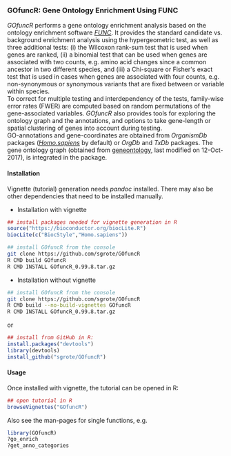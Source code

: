 ### GOfuncR: Gene Ontology Enrichment Using FUNC 

_GOfuncR_ performs a gene ontology enrichment analysis based on the ontology enrichment software [_FUNC_](https://www.ncbi.nlm.nih.gov/pmc/articles/PMC1800870/). It provides the standard candidate vs. background enrichment analysis using the hypergeometric test, as well as three additional tests: (i) the Wilcoxon rank-sum test that is used when genes are ranked, (ii) a binomial test that can be used when genes are associated with two counts, e.g. amino acid changes since a common ancestor in two different species, and (iii) a Chi-square or Fisher's exact test that is used in cases when genes are associated with four counts, e.g. non-synonymous or synonymous variants that are fixed between or variable within species.  
To correct for multiple testing and interdependency of the tests, family-wise error rates (FWER) are computed based on random permutations of the gene-associated variables. _GOfuncR_ also provides tools for exploring the ontology graph and the annotations, and options to take gene-length or spatial clustering of genes into account during testing.  
GO-annotations and gene-coordinates are obtained from _OrganismDb_ packages ([_Homo.sapiens_](https://www.bioconductor.org/packages/release/data/annotation/html/Homo.sapiens.html) by default) or _OrgDb_ and _TxDb_ packages. The gene ontology graph (obtained from [geneontology](http://archive.geneontology.org/latest-termdb/), last modified on 12-Oct-2017), is integrated in the package. 


#### Installation
Vignette (tutorial) generation needs _pandoc_ installed.
There may also be other dependencies that need to be installed manually.

+ Installation with vignette


```r
## install packages needed for vignette generation in R
source("https://bioconductor.org/biocLite.R")
biocLite(c("BiocStyle","Homo.sapiens"))
```

```bash
## install GOfuncR from the console
git clone https://github.com/sgrote/GOfuncR
R CMD build GOfuncR
R CMD INSTALL GOfuncR_0.99.8.tar.gz
```


+ Installation without vignette

```bash
## install GOfuncR from the console
git clone https://github.com/sgrote/GOfuncR
R CMD build --no-build-vignettes GOfuncR
R CMD INSTALL GOfuncR_0.99.8.tar.gz
```

or

```r
## install from GitHub in R:
install.packages("devtools")
library(devtools)
install_github("sgrote/GOfuncR")
```

#### Usage  
Once installed with vignette, the tutorial can be opened in R:
```r
## open tutorial in R
browseVignettes("GOfuncR")
```
Also see the man-pages for single functions, e.g.
```r
library(GOfuncR)
?go_enrich
?get_anno_categories

```
